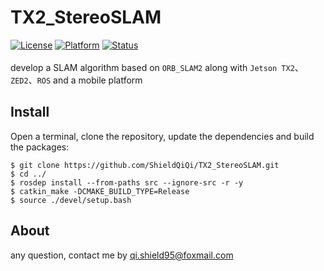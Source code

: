 # TX2_StereoSLAM
[![License](https://img.shields.io/badge/License-Apache%202.0-green.svg)](https://opensource.org/licenses/Apache-2.0)
[![Platform](https://img.shields.io/badge/ROS-melodic-yellow.svg)](<>)
[![Status](https://img.shields.io/badge/Staus-Processing-blue.svg)](<>)
<br><br>
develop a SLAM algorithm based on `ORB_SLAM2` along with `Jetson TX2`、`ZED2`、`ROS` and a mobile platform
<br>
## Install

Open a terminal, clone the repository, update the dependencies and build the packages:

    $ git clone https://github.com/ShieldQiQi/TX2_StereoSLAM.git
    $ cd ../
    $ rosdep install --from-paths src --ignore-src -r -y
    $ catkin_make -DCMAKE_BUILD_TYPE=Release
    $ source ./devel/setup.bash

## About

any question, contact me by qi.shield95@foxmail.com
